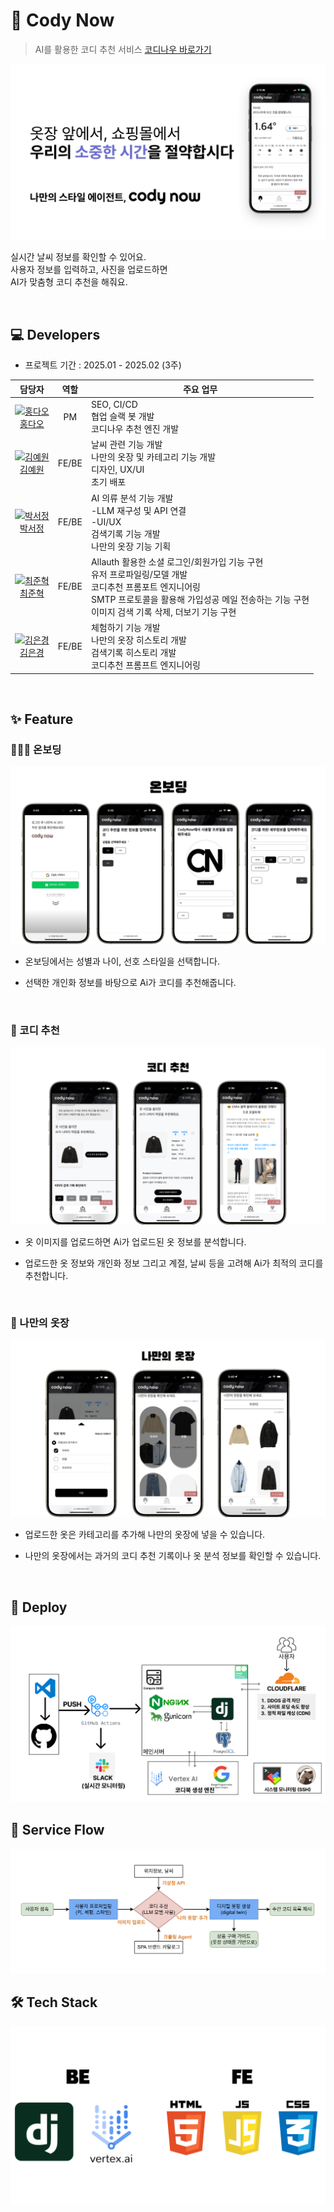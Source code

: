 # 👕 Cody Now
> AI를 활용한 코디 추천 서비스
> [코디나우 바로가기](https://www.codynow.com/)
<img src="static/images/readme/introduce-002.png" alt="소개">

실시간 날씨 정보를 확인할 수 있어요.<br>
사용자 정보를 입력하고, 사진을 업로드하면<br> 
AI가 맞춤형 코디 추천을 해줘요.

<br>

## 💻 Developers
* 프로젝트 기간 : 2025.01 - 2025.02 (3주)

| 담당자 | 역할 | 주요 업무 |
| :----: | :--: | --------- |
| <a href="https://github.com/RRT3333"><img src="https://avatars.githubusercontent.com/RRT3333?v=4" alt="홍다오" width="140" height="140"></a><br>[홍다오](https://github.com/RRT3333) | PM | SEO, CI/CD<br>협업 슬랙 봇 개발<br>코디나우 추천 엔진 개발 |
| <a href="https://github.com/yeeeww"><img src="https://avatars.githubusercontent.com/yeeeww?v=4" alt="김예원" width="140" height="140"></a><br>[김예원](https://github.com/yeeeww) | FE/BE | 날씨 관련 기능 개발<br>나만의 옷장 및 카테고리 기능 개발<br>디자인, UX/UI<br>초기 배포 |
| <a href="https://github.com/Imggaggu"><img src="https://avatars.githubusercontent.com/Imggaggu?v=4" alt="박서정" width="140" height="140"></a><br>[박서정](https://github.com/Imggaggu) | FE/BE | AI 의류 분석 기능 개발<br>-LLM 재구성 및 API 연결<br>-UI/UX<br>검색기록 기능 개발<br>나만의 옷장 기능 기획 |
| <a href="https://github.com/junhkchoi"><img src="https://avatars.githubusercontent.com/junhkchoi?v=4" alt="최준혁" width="140" height="140"></a><br>[최준혁](https://github.com/junhkchoi) | FE/BE | Allauth 활용한 소셜 로그인/회원가입 기능 구현<br>유저 프로파일링/모델 개발<br>코디추천 프롬포트 엔지니어링<br>SMTP 프로토콜을 활용해 가입성공 메일 전송하는 기능 구현<br>이미지 검색 기록 삭제, 더보기 기능 구현 |
| <a href="https://github.com/eunkyoung529"><img src="https://avatars.githubusercontent.com/eunkyoung529?v=4" alt="김은경" width="140" height="140"></a><br>[김은경](https://github.com/eunkyoung529) | FE/BE | 체험하기 기능 개발<br>나만의 옷장 히스토리 개발<br>검색기록 히스토리 개발<br>코디추천 프롬프트 엔지니어링|
<br>

## ✨ Feature

### 💁🏻‍♀️ 온보딩
<img src="static/images/readme/onboarding-001.png" alt="온보딩">


* 온보딩에서는 성별과 나이, 선호 스타일을 선택합니다.

* 선택한 개인화 정보를 바탕으로 Ai가 코디를 추천해줍니다.
  
<br>

### 👕 코디 추천
<img src="static/images/readme/codyrecommend-001.png" alt="코디추천">


* 옷 이미지를 업로드하면 Ai가 업로드된 옷 정보를 분석합니다.

* 업로드한 옷 정보와 개인화 정보 그리고 계절, 날씨 등을 고려해 Ai가 최적의 코디를 추천합니다.
  

<br>

### 🚪 나만의 옷장
<img src="static/images/readme/mycloset-001.png" alt="나만의 옷장">


* 업로드한 옷은 카테고리를 추가해 나만의 옷장에 넣을 수 있습니다.
  
* 나만의 옷장에서는 과거의 코디 추천 기록이나 옷 분석 정보를 확인할 수 있습니다.

<br>

## 🚀 Deploy 
<img src="static/images/readme/deploy-001.png" alt="배포">

<br>

## 🔀 Service Flow
<img src="static/images/readme/serviceflow.png" alt="서비스 플로우">

<br>

## 🛠️ Tech Stack
<img src="static/images/readme/techstack-001.png" alt="기술 스택">

<br>
